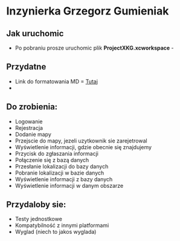 #  Inzynierka Grzegorz Gumieniak 
## Jak uruchomic
* Po pobraniu  prosze uruchomic plik __ProjectXKG.xcworkspace__ -  
## Przydatne
* Link do formatowania MD =  [Tutaj](https://github.com/adam-p/markdown-here/wiki/Markdown-Cheatsheet)
* 
## Do zrobienia:
* Logowanie
* Rejestracja
* Dodanie mapy
* Przejscie do mapy, jezeli uzytkownik sie zarejetrowal
* Wyświetlenie informacji, gdzie obecnie się znajdujemy  
* Przycisk do zgłaszania informacji
* Połączenie się z bazą danych
* Przesłanie lokalizacji do bazy danych
* Pobranie lokalizacji w bazie danych
* Wyświetlenie informacji z bazy danych
* Wyświetlenie informacji w danym obszarze 
## Przydaloby sie:
* Testy jednostkowe
* Kompatybilność z innymi platformami 
* Wyglad (niech to jakos wyglada)
